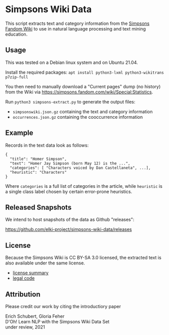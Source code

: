 Simpsons Wiki Data
==================

This script extracts text and category information from
the [Simpsons Fandom Wiki](https://simpsons.fandom.com/)
to use in natural language processing and text mining education.


Usage
-----

This was tested on a Debian linux system and on Ubuntu 21.04.

Install the required packages:
`apt install python3-lxml python3-wikitrans p7zip-full`

You then need to manually download a "Current pages" dump (no history)
from the Wiki via <https://simpsons.fandom.com/wiki/Special:Statistics>.

Run `python3 simpsons-extract.py` to generate the output files:

- `simpsonswiki.json.gz` containing the text and category information
- `occurrences.json.gz` containing the cooccurrence information

Example
-------

Records in the text data look as follows:

```
{
  "title": "Homer Simpson",
  "text": "Homer Jay Simpson (born May 12) is the ...",
  "categories": [ "Characters voiced by Dan Castellaneta", ...],
  "heuristic": "Characters"
}
```

Where `categories` is a full list of categories in the article, while
`heuristic` is a single class label chosen by certain error-prone heuristics.

Released Snapshots
------------------

We intend to host snapshots of the data as Github "releases":

<https://github.com/elki-project/simpsons-wiki-data/releases>


License
-------

Because the Simpsons Wiki is CC BY-SA 3.0 licensed, the extracted text
is also available under the same license.

* [license summary](https://creativecommons.org/licenses/by-sa/3.0/)
* [legal code](https://creativecommons.org/licenses/by-sa/3.0/legalcode)

Attribution
-----------

Please credit our work by citing the introductiory paper

Erich Schubert, Gloria Feher  
D'Oh! Learn NLP with the Simpsons Wiki Data Set  
under review, 2021

